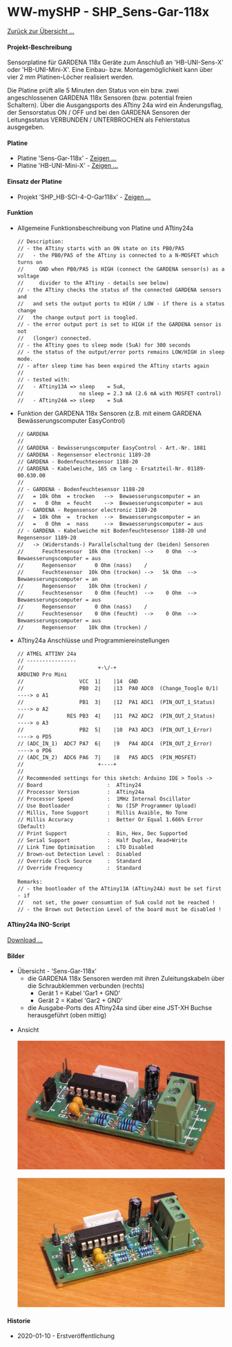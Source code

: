 # WW-mySHP - SHP_Sens-Gar-118x

[Zurück zur Übersicht ...](../README.md)

#### Projekt-Beschreibung

Sensorplatine für GARDENA 118x Geräte zum Anschluß an 'HB-UNI-Sens-X' oder 'HB-UNI-Mini-X'. Eine Einbau- bzw. Montagemöglichkeit kann über vier 2 mm Platinen-Löcher realisiert werden.

Die Platine prüft alle 5 Minuten den Status von ein bzw. zwei angeschlossenen GARDENA 118x Sensoren (bzw. potential freien Schaltern). Über die Ausgangsports des ATtiny 24a wird ein Änderungsflag, der Sensorstatus ON / OFF und bei den GARDENA Sensoren der Leitungsstatus VERBUNDEN / UNTERBROCHEN als Fehlerstatus ausgegeben.

#### Platine
- Platine 'Sens-Gar-118x' - [Zeigen ...](https://github.com/wolwin/WW-myPCB/blob/master/PCB_Sens-Gar-118x/README.md)
- Platine 'HB-UNI-Mini-X' - [Zeigen ...](https://github.com/wolwin/WW-myPCB/blob/master/PCB_HB-UNI-Mini-X/README.md)

#### Einsatz der Platine
- Projekt 'SHP_HB-SCI-4-O-Gar118x' - [Zeigen ...](https://github.com/wolwin/WW-mySHP/blob/master/SHP_HB-SCI-4-O-Gar118x/README.md)

#### Funktion
- Allgemeine Funktionsbeschreibung von Platine und ATtiny24a

      // Description:
      // - the ATtiny starts with an ON state on its PB0/PA5
      //   - the PB0/PA5 of the ATtiny is connected to a N-MOSFET which turns on
      //     GND when PB0/PA5 is HIGH (connect the GARDENA sensor(s) as a voltage
      //     divider to the ATtiny - details see below)
      // - the ATtiny checks the status of the connected GARDENA sensors and
      //   and sets the output ports to HIGH / LOW - if there is a status change
      //   the change output port is toogled.
      // - the error output port is set to HIGH if the GARDENA sensor is not
      //   (longer) connected.
      // - the ATtiny goes to sleep mode (5uA) for 300 seconds
      // - the status of the output/error ports remains LOW/HIGH in sleep mode.
      // - after sleep time has been expired the ATtiny starts again
      //
      // - tested with:
      //   - ATtiny13A => sleep    = 5uA,
      //                  no sleep = 2.3 mA (2.6 mA with MOSFET control)
      //   - ATtiny24A => sleep    = 5uA

- Funktion der GARDENA 118x Sensoren (z.B. mit einem GARDENA Bewässerungscomputer EasyControl)

      // GARDENA
      //
      // GARDENA - Bewässerungscomputer EasyControl - Art.-Nr. 1881
      // GARDENA - Regensensor electronic 1189-20
      // GARDENA - Bodenfeuchtesensor 1188-20
      // GARDENA - Kabelweiche, 165 cm lang - Ersatzteil-Nr. 01189-00.630.00
      //
      // - GARDENA - Bodenfeuchtesensor 1188-20
      //   = 10k Ohm  = trocken   -->  Bewaesserungscomputer = an
      //   =   0 Ohm  = feucht    -->  Bewaesserungscomputer = aus
      // - GARDENA - Regensensor electronic 1189-20
      //   = 10k Ohm  =  trocken  -->  Bewaesserungscomputer = an
      //   =   0 Ohm  =  nass     -->  Bewaesserungscomputer = aus
      // - GARDENA - Kabelweiche mit Bodenfeuchtesensor 1188-20 und Regensensor 1189-20
      //   -> (Widerstands-) Parallelschaltung der (beiden) Sensoren
      //      Feuchtesensor  10k Ohm (trocken) -->    0 Ohm  -->  Bewaesserungscomputer = aus
      //      Regensensor      0 Ohm (nass)    /
      //      Feuchtesensor  10k Ohm (trocken) -->   5k Ohm  -->  Bewaesserungscomputer = an
      //      Regensensor    10k Ohm (trocken) /
      //      Feuchtesensor    0 Ohm (feucht)  -->    0 Ohm  -->  Bewaesserungscomputer = aus
      //      Regensensor      0 Ohm (nass)    /
      //      Feuchtesensor    0 Ohm (feucht)  -->    0 Ohm  -->  Bewaesserungscomputer = aus
      //      Regensensor    10k Ohm (trocken) /


- ATtiny24a Anschlüsse und Programmiereinstellungen

      // ATMEL ATTINY 24a
      // ----------------
      //                        +-\/-+                                   ARDUINO Pro Mini
      //                  VCC  1|    |14  GND
      //                  PB0  2|    |13  PA0 ADC0  (Change_Toogle 0/1)   ----> o A1
      //                  PB1  3|    |12  PA1 ADC1  (PIN_OUT_1_Status)    ----> o A2
      //              RES PB3  4|    |11  PA2 ADC2  (PIN_OUT_2_Status)    ----> o A3
      //                  PB2  5|    |10  PA3 ADC3  (PIN_OUT_1_Error)     ----> o PD5
      // (ADC_IN_1)  ADC7 PA7  6|    |9   PA4 ADC4  (PIN_OUT_2_Error)     ----> o PD6
      // (ADC_IN_2)  ADC6 PA6  7|    |8   PA5 ADC5  (PIN_MOSFET)
      //                        +----+
      //
      // Recommended settings for this sketch: Arduino IDE > Tools ->
      // Board                     :  ATtiny24
      // Processor Version         :  ATtiny24a
      // Processor Speed           :  1MHz Internal Oscillator
      // Use Bootloader            :  No (ISP Programmer Upload)
      // Millis, Tone Support      :  Millis Avaible, No Tone
      // Millis Accuracy           :  Better Or Equal 1.666% Error (Default)
      // Print Support             :  Bin, Hex, Dec Supported
      // Serial Support            :  Half Duplex, Read+Write
      // Link Time Optimisation    :  LTO Disabled
      // Brown-out Detection Level :  Disabled
      // Override Clock Source     :  Standard
      // Override Frequency        :  Standard

      Remarks:
      // - the bootloader of the ATtiny13A (ATtiny24A) must be set first - if  
      //   not set, the power consumtion of 5uA could not be reached !
      // - the Brown out Detection Level of the board must be disabled !

#### ATtiny24a INO-Script
[Download ...](./bin/GARDENA_Sensor_118x_20191228.zip)

#### Bilder
- Übersicht - 'Sens-Gar-118x'
  - die GARDENA 118x Sensoren werden mit ihren Zuleitungskabeln über die Schraubklemmen verbunden (rechts)
    - Gerät 1 = Kabel 'Gar1 + GND'
    - Gerät 2 = Kabel 'Gar2 + GND'
  - die Ausgabe-Ports des ATtiny24a sind über eine JST-XH Buchse herausgeführt (oben mittig)
<br><br>
- Ansicht
<br><br>
![WW-mySHP - Sens-Gar-118x](./img/SHP_Sens-Gar-118x_01.jpg "Sens-Gar-118x")
<br><br>![WW-mySHP - Sens-Gar-118x](./img/SHP_Sens-Gar-118x_02.jpg "Sens-Gar-118x")

#### Historie
- 2020-01-10 - Erstveröffentlichung
